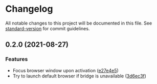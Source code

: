 # Changelog

All notable changes to this project will be documented in this file. See [standard-version](https://github.com/conventional-changelog/standard-version) for commit guidelines.

## 0.2.0 (2021-08-27)


### Features

* Focus browser window upon activation ([e27e4e5](https://github.com/paysonwallach/amber-helper/commit/e27e4e56e08834117a393ced1293a7faf9835c01))
* Try to launch default browser if bridge is unavailable ([3d6ec3f](https://github.com/paysonwallach/amber-helper/commit/3d6ec3f12f831d2159d66bf73f39573a6ddc734d))
